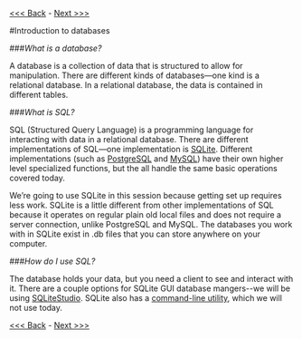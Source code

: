 [<<< Back](https://github.com/GCDigitalFellows/GCDRI_databases/blob/master/README.md) - [Next >>>](https://github.com/GCDigitalFellows/GCDRI_databases/blob/master/sections/1-builddb.md)  

#Introduction to databases  

###*What is a database?*

A database is a collection of data that is structured to allow for manipulation. There are different kinds of databases—one kind is a relational database. In a relational database, the data is contained in different tables. 

###*What is SQL?*

SQL (Structured Query Language) is a programming language for interacting with data in a relational database. There are different implementations of SQL—one implementation is [SQLite](https://www.sqlite.org/). Different implementations (such as [PostgreSQL](https://www.postgresql.org/) and [MySQL](https://www.mysql.com/)) have their own higher level specialized functions, but the all handle the same basic operations covered today.

We’re going to use SQLite in this session because getting set up requires less work. SQLite is a little different from other implementations of SQL because it operates on regular plain old local files and does not require a server connection, unlike PostgreSQL and MySQL. The databases you work with in SQLite exist in .db files that you can store anywhere on your computer.

###*How do I use SQL?*

The database holds your data, but you need a client to see and interact with it. There are a couple options for SQLite GUI database mangers--we will be using [SQLiteStudio](http://sqlitestudio.pl/). SQLite also has a [command-line utility](http://www.sqlite.org/cli.html), which we will not use today.

[<<< Back](https://github.com/GCDigitalFellows/GCDRI_databases/blob/master/README.md) - [Next >>>](https://github.com/GCDigitalFellows/GCDRI_databases/blob/master/sections/1-builddb.md)